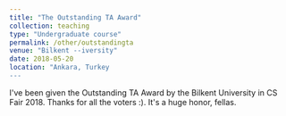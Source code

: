 ```yaml
---
title: "The Outstanding TA Award"
collection: teaching
type: "Undergraduate course"
permalink: /other/outstandingta
venue: "Bilkent --iversity"
date: 2018-05-20
location: "Ankara, Turkey
---
```


I've been given the Outstanding TA Award by the Bilkent University in CS Fair 2018. Thanks for all the voters :). It's a huge honor, fellas.
